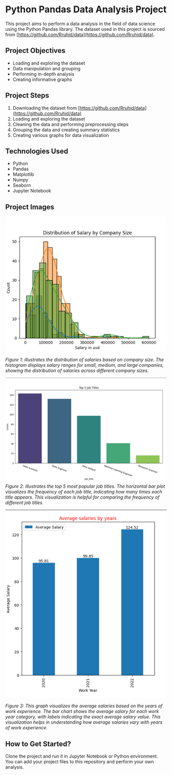 # Python Pandas Data Analysis Project

This project aims to perform a data analysis in the field of data science using the Python Pandas library. The dataset used in this project is sourced from [https://github.com/Rruhid/data](https://github.com/Rruhid/data).

## Project Objectives
- Loading and exploring the dataset
- Data manipulation and grouping
- Performing in-depth analysis
- Creating informative graphs

## Project Steps
1. Downloading the dataset from [https://github.com/Rruhid/data](https://github.com/Rruhid/data)
2. Loading and exploring the dataset
3. Cleaning the data and performing preprocessing steps
4. Grouping the data and creating summary statistics
5. Creating various graphs for data visualization

## Technologies Used
- Python
- Pandas
- Matplotlib
- Numpy
- Seaborn
- Jupyter Notebook

## Project Images
![Graph 1](images/graph1.png)

*Figure 1: illustrates the distribution of salaries based on company size. The histogram displays salary ranges for small, medium, and large companies, showing the distribution of salaries across different company sizes.*

![Graph 2](images/graph2.png)
*Figure 2: illustrates the top 5 most popular job titles. The horizontal bar plot visualizes the frequency of each job title, indicating how many times each title appears. This visualization is helpful for comparing the frequency of different job titles.*

![Graph 3](images/graph3.png)

*Figure 3: This graph visualizes the average salaries based on the years of work experience. The bar chart shows the average salary for each work year category, with labels indicating the exact average salary value. This visualization helps in understanding how average salaries vary with years of work experience.*


## How to Get Started?
Clone the project and run it in Jupyter Notebook or Python environment. You can add your project files to this repository and perform your own analysis.
